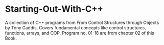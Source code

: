 # Starting-Out-With-C++
A collection of C++ programs from From Control Structures through Objects by Tony Gaddis. Covers fundamental concepts like control structures, functions, arrays, and OOP.
Program no. 01-18 are from chapter 02 of this Book.
